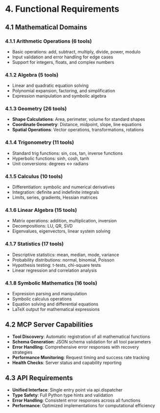 # 4. Functional Requirements

## 4.1 Mathematical Domains

### 4.1.1 Arithmetic Operations (6 tools)
- Basic operations: add, subtract, multiply, divide, power, modulo
- Input validation and error handling for edge cases
- Support for integers, floats, and complex numbers

### 4.1.2 Algebra (5 tools)
- Linear and quadratic equation solving
- Polynomial expansion, factoring, and simplification
- Expression manipulation and symbolic algebra

### 4.1.3 Geometry (26 tools)
- **Shape Calculations**: Area, perimeter, volume for standard shapes
- **Coordinate Geometry**: Distance, midpoint, slope, line equations
- **Spatial Operations**: Vector operations, transformations, rotations

### 4.1.4 Trigonometry (11 tools)
- Standard trig functions: sin, cos, tan, inverse functions
- Hyperbolic functions: sinh, cosh, tanh
- Unit conversions: degrees ↔ radians

### 4.1.5 Calculus (10 tools)
- Differentiation: symbolic and numerical derivatives
- Integration: definite and indefinite integrals
- Limits, series, gradients, Hessian matrices

### 4.1.6 Linear Algebra (15 tools)
- Matrix operations: addition, multiplication, inversion
- Decompositions: LU, QR, SVD
- Eigenvalues, eigenvectors, linear system solving

### 4.1.7 Statistics (17 tools)
- Descriptive statistics: mean, median, mode, variance
- Probability distributions: normal, binomial, Poisson
- Hypothesis testing: t-tests, chi-square tests
- Linear regression and correlation analysis

### 4.1.8 Symbolic Mathematics (16 tools)
- Expression parsing and manipulation
- Symbolic calculus operations
- Equation solving and differential equations
- LaTeX output for mathematical expressions

## 4.2 MCP Server Capabilities
- **Tool Discovery**: Automatic registration of all mathematical functions
- **Schema Generation**: JSON schema validation for all tool parameters
- **Error Handling**: Comprehensive error responses with recovery strategies
- **Performance Monitoring**: Request timing and success rate tracking
- **Health Checks**: Server status and capability reporting

## 4.3 API Requirements
- **Unified Interface**: Single entry point via api.dispatcher
- **Type Safety**: Full Python type hints and validation
- **Error Handling**: Consistent error responses across all functions
- **Performance**: Optimized implementations for computational efficiency

